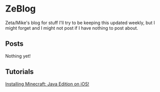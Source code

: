 # ZeBlog
Zeta/Mike's blog for stuff
I'll try to be keeping this updated weekly, but I might forget and I might not post if I have nothing to post about. 
## Posts
Nothing yet!
## Tutorials
[Installing Minecraft: Java Edition on iOS!](tutorials/minecraft-on-ios.md)
